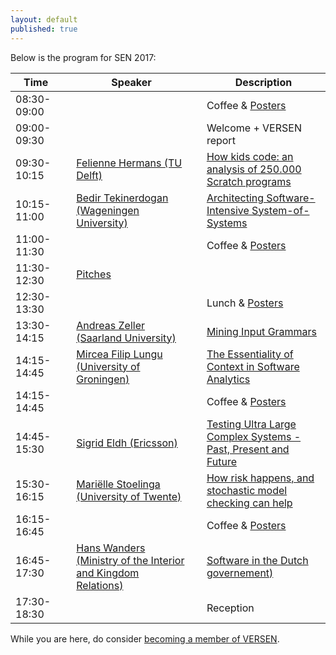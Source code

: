 ```yaml
---
layout: default
published: true
---
```


Below is the program for SEN 2017:

| Time | | Speaker | | Description |
|----- |-| ------  |-| ---------- |
| 08:30-09:00 | | | | Coffee & [Posters](./posters) |
| 09:00-09:30 | | | | Welcome + VERSEN report |
| 09:30-10:15 | | [Felienne Hermans (TU Delft)](./hermans) | | [How kids code: an analysis of 250.000 Scratch programs](./hermans) |
| 10:15-11:00 | | [Bedir Tekinerdogan (Wageningen University)](./tekinerdogan) | | [Architecting Software-Intensive System-of-Systems](./tekinerdogan) |
| 11:00-11:30 | | | | Coffee & [Posters](./posters) | 
| 11:30-12:30 | | [Pitches](./pitches) | | | 
| 12:30-13:30 | | | | Lunch & [Posters](./posters) |
| 13:30-14:15 | | [Andreas Zeller (Saarland University)](./zeller) | | [Mining Input Grammars](./zeller) | 
| 14:15-14:45 | | [Mircea Filip Lungu (University of Groningen)](./lungu) | | [The Essentiality of Context in Software Analytics](./lungu) |
| 14:15-14:45 | | | | Coffee & [Posters](./posters) |
| 14:45-15:30 | | [Sigrid Eldh (Ericsson)](./eldh) | | [Testing Ultra Large Complex Systems - Past, Present and Future](./eldh) |
| 15:30-16:15 | | [Mariëlle Stoelinga (University of Twente)](./stoelinga)	| | [How risk happens, and stochastic model checking can help](./stoelinga) |
| 16:15-16:45 | | | | Coffee & [Posters](./posters) |
| 16:45-17:30 | | [Hans Wanders (Ministry of the Interior and Kingdom Relations)](./wanders)	| | [Software in the Dutch governement)](./wanders) |
| 17:30-18:30 | | |	| Reception |




While you are here, do consider [becoming a member of VERSEN](http://www.versen.nl/register).
